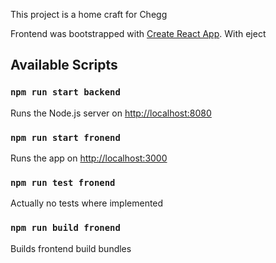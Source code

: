 This project is a home craft for Chegg

Frontend was bootstrapped with [Create React App](https://github.com/facebook/create-react-app).
With eject

## Available Scripts

### `npm run start backend`

Runs the Node.js server on [http://localhost:8080](http://localhost:8080)<br>

### `npm run start fronend`

Runs the app on [http://localhost:3000](http://localhost:3000)<br>

### `npm run test fronend`

Actually no tests where implemented

### `npm run build fronend`

Builds frontend build bundles